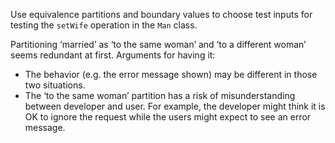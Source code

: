 <panel header="{{ icon_Q_A }} setWife">
<question has-input="true">

Use equivalence partitions and boundary values to choose test inputs for testing the `setWife` operation in the `Man` class.

<pic src="{{baseUrl}}/testCaseDesign/summary/exercises/images/manWoman.png" height="90" />
<p/>

<div slot="answer">

<pic src="{{baseUrl}}/testCaseDesign/summary/exercises/images/manWomanPartitions.png" height="300" />
<p/>

Partitioning ‘married’ as ‘to the same woman’ and ‘to a different woman’ seems redundant at first. Arguments for having it:

* The behavior (e.g. the error message shown) may be different in those two situations.
* The ‘to the same woman’ partition has a risk of misunderstanding between developer and user. For example, the developer might think it is OK to ignore the request while the users might expect to see an error message.

</div>
</question>
</panel>
